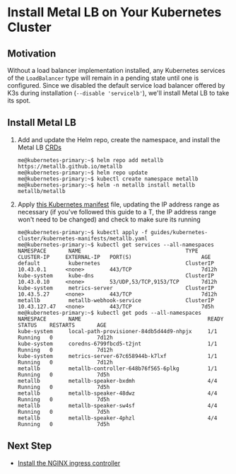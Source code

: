 # Install Metal LB on Your Kubernetes Cluster

## Motivation

Without a load balancer implementation installed, any Kubernetes services of the  `LoadBalancer` type will remain in a pending state until one is configured. Since we disabled the default service load balancer offered by K3s during installation (`--disable 'servicelb'`), we'll install Metal LB to take its spot.

## Install Metal LB

1. Add and update the Helm repo, create the namespace, and install the Metal LB [CRDs](https://kubernetes.io/docs/concepts/extend-kubernetes/api-extension/custom-resources/)
    ```
    me@kubernetes-primary:~$ helm repo add metallb https://metallb.github.io/metallb
    me@kubernetes-primary:~$ helm repo update
    me@kubernetes-primary:~$ kubectl create namespace metallb
    me@kubernetes-primary:~$ helm -n metallb install metallb metallb/metallb
    ```
2. Apply [this Kubernetes manifest](./kubernetes-manifests/metallb.yaml) file, updating the IP address range as necessary (if you've followed this guide to a T, the IP address range won't need to be changed) and check to make sure its running
    ```
    me@kubernetes-primary:~$ kubectl apply -f guides/kubernetes-cluster/kubernetes-manifests/metallb.yaml
    me@kubernetes-primary:~$ kubectl get services --all-namespaces
    NAMESPACE       NAME                                 TYPE           CLUSTER-IP     EXTERNAL-IP   PORT(S)                      AGE
    default         kubernetes                           ClusterIP      10.43.0.1      <none>        443/TCP                      7d12h
    kube-system     kube-dns                             ClusterIP      10.43.0.10     <none>        53/UDP,53/TCP,9153/TCP       7d12h
    kube-system     metrics-server                       ClusterIP      10.43.5.27     <none>        443/TCP                      7d12h
    metallb         metallb-webhook-service              ClusterIP      10.43.127.47   <none>        443/TCP                      7d5h
    me@kubernetes-primary:~$ kubectl get pods --all-namespaces
    NAMESPACE       NAME                                        READY   STATUS    RESTARTS       AGE
    kube-system     local-path-provisioner-84db5d44d9-nhpjx     1/1     Running   0              7d12h
    kube-system     coredns-6799fbcd5-t2jnt                     1/1     Running   0              7d12h
    kube-system     metrics-server-67c658944b-k7lxf             1/1     Running   0              7d12h
    metallb         metallb-controller-648b76f565-6plkg         1/1     Running   0              7d5h
    metallb         metallb-speaker-bxdmh                       4/4     Running   0              7d5h
    metallb         metallb-speaker-48dwz                       4/4     Running   0              7d5h
    metallb         metallb-speaker-sw4sf                       4/4     Running   0              7d5h
    metallb         metallb-speaker-4phzl                       4/4     Running   0              7d5h
    ```

## Next Step

- [Install the NGINX ingress controller](./ingress-nginx.md)